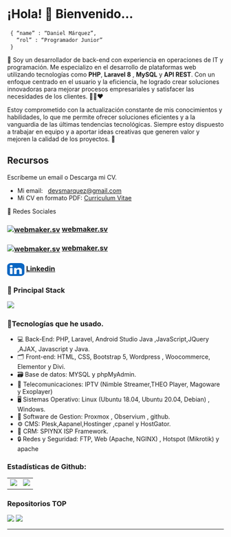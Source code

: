 # ¡Hola! 👋 Bienvenido...
```shell
 { “name” : “Daniel Márquez”,
   “rol” : “Programador Junior”
 }
```

💬 Soy un desarrollador de back-end con experiencia en operaciones de IT y programación. Me especializo en el desarrollo de plataformas web utilizando tecnologías como <b>PHP</b>, <b>Laravel 8</b> , <b>MySQL</b> y <b>API REST</b>. Con un enfoque centrado en el usuario y la eficiencia, he logrado crear soluciones innovadoras para mejorar procesos empresariales y satisfacer las necesidades de los clientes. 👨‍💻❤️

Estoy comprometido con la actualización constante de mis conocimientos y habilidades, lo que me permite ofrecer soluciones eficientes y a la vanguardia de las últimas tendencias tecnológicas. Siempre estoy dispuesto a trabajar en equipo y a aportar ideas creativas que generen valor y mejoren la calidad de los proyectos. 💯

## Recursos
Escríbeme un email o Descarga mi CV.
- Mi email: <a style="margin-left: 8px;" href="mailto:devsmarquez@gmail.com">devsmarquez@gmail.com</a>
- Mi CV en formato PDF: <a style="text-align: center;" href="http://dmarquez.ga/documents/cv_daniel_marquez.pdf">Curriculum Vitae</a>

📱 Redes Sociales<br>

### <a href="https://www.instagram.com/webmaker.sv" target="blank"><img align="center" src="https://raw.githubusercontent.com/rahuldkjain/github-profile-readme-generator/master/src/images/icons/Social/instagram.svg" alt="webmaker.sv" height="30" width="40" /></a>  <a href="https://www.instagram.com/webmaker.sv" target="_blank">webmaker.sv</a>

### <a href="https://www.facebook.com/webmaker.sv" target="blank"><img align="center" src="https://raw.githubusercontent.com/rahuldkjain/github-profile-readme-generator/master/src/images/icons/Social/facebook.svg" alt="webmaker.sv" height="30" width="40" /></a>  <a href="https://www.facebook.com/webmaker.sv" target="_blank">webmaker.sv</a>

### <a href="https://www.linkedin.com/in/dmarquezsv/" target="blank"><img align="center" src="https://github.com/tandpfun/skill-icons/blob/main/icons/LinkedIn.svg" alt="dmarquezsv" height="30" width="40" /></a>  <a href="https://www.linkedin.com/in/dmarquezsv/" target="_blank">Linkedin</a>


<h3>
  🚀 Principal Stack
</h3> 

<p>
  <a href="https://skillicons.dev">
    <img src="https://skillicons.dev/icons?i=php,laravel,java,androidstudio,linux,mysql,github" />
  </a>
</p>


<h3>
   🏅Tecnologías que he usado.
</h3>

- 💻 Back-End: PHP, Laravel, Android Studio Java ,JavaScript,JQuery ,AJAX, Javascript y Java.
- 🗂️ Front-end: HTML, CSS, Bootstrap 5, Wordpress , Woocommerce, Elementor y Divi.
- 🗃️ Base de datos: MYSQL y phpMyAdmin.
- 📡 Telecomunicaciones: IPTV (Nimble Streamer,THEO Player, Magoware y Exoplayer)
- 🖥️ Sistemas Operativo: Linux (Ubuntu 18.04, Ubuntu 20.04, Debian) , Windows.
- 💽 Software de Gestion: Proxmox , Observium , github.
- ⚙️ CMS: Plesk,Aapanel,Hostinger ,cpanel y HostGator.
- 💾 CRM: SPlYNX ISP Framework.
- 🔒 Redes y Seguridad: FTP, Web (Apache, NGINX) , Hotspot (Mikrotik) y apache

 ### Estadísticas de Github:

<table>
  <tr>
    <td valign="top"><img src="https://github-readme-stats.vercel.app/api/top-langs/?username=dmarquezsv&theme=radical&card_width=450em)](https://github.com/dmarquezsv/dmarquezsv/github-readme-stats"/></td>
    <td valign="top"><img height="180em" src="https://github-readme-stats.vercel.app/api?username=dmarquezsv&show_icons=true&hide_border=true&&count_private=true&include_all_commits=true&theme=radical&hide_stars=false" /></td>
  </tr>
</table>

### Repositorios TOP

[![](https://github-readme-stats.vercel.app/api/pin/?username=dmarquezsv&repo=react-url-shortener-front&bg_color=45,fc00ff,00dbde&title_color=fff&text_color=fff)](https://github.com/dmarquezsv/react-url-shortener-front)
[![](https://github-readme-stats.vercel.app/api/pin/?username=dmarquezsv&repo=mealplan-front&bg_color=45,fc00ff,00dbde&title_color=fff&text_color=fff)](https://github.com/dmarquezsv/mealplan-front)

---


<!---
developer-marquez/developer-marquez is a ✨ special ✨ repository because its `README.md` (this file) appears on your GitHub profile.
You can click the Preview link to take a look at your changes.
--->
